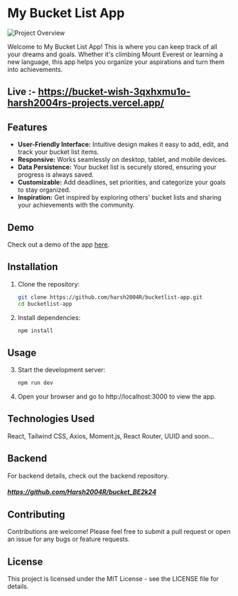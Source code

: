 # My Bucket List App

![Project Overview](https://i.ibb.co/j3k6Z8D/bucket.png)

Welcome to My Bucket List App! This is where you can keep track of all your dreams and goals. Whether it's climbing Mount Everest or learning a new language, this app helps you organize your aspirations and turn them into achievements.
 
## Live :- https://bucket-wish-3qxhxmu1o-harsh2004rs-projects.vercel.app/


## Features

- **User-Friendly Interface:** Intuitive design makes it easy to add, edit, and track your bucket list items.
- **Responsive:** Works seamlessly on desktop, tablet, and mobile devices.
- **Data Persistence:** Your bucket list is securely stored, ensuring your progress is always saved.
- **Customizable:** Add deadlines, set priorities, and categorize your goals to stay organized.
- **Inspiration:** Get inspired by exploring others' bucket lists and sharing your achievements with the community.

## Demo

Check out a demo of the app [here](https://drive.google.com/file/d/1GHsjHRBH6jyMKxkBuENXX_6kXB2zc4-V/preview).

## Installation

1. Clone the repository:

   ```bash
   git clone https://github.com/harsh2004R/bucketlist-app.git
   cd bucketlist-app


2. Install dependencies:
    ```bash
    npm install

## Usage
3. Start the development server:

    ```bash
   npm run dev

4. Open your browser and go to http://localhost:3000 to view the app.

## Technologies Used

React,
Tailwind CSS,
Axios,
Moment.js,
React Router,
UUID and soon...

## Backend
For backend details, check out the backend repository.
##### https://github.com/Harsh2004R/bucket_BE2k24

## Contributing
Contributions are welcome! Please feel free to submit a pull request or open an issue for any bugs or feature requests.

## License
This project is licensed under the MIT License - see the LICENSE file for details.



